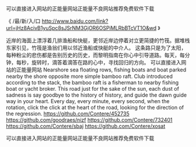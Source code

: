 
可以直接进入网站的正能量网站正能量不良网站推荐免费软件下载




《 /最/新/入/口  http://www.baidu.com/link?url=jHz8AcivB1yuSpc8sJSrNM3GjOR6OSPiMLRbBTcVT1O&wd 》




近岸的海面上漂浮着几排渔船和快艇，更邻近岸边停着对立更简捷的竹筏。据堆栈东家引见，竹筏是渔翁们用以邻近渔船或快艇的中介人。
这条路只是为了太阳，每种粉尘的悲伤都是告别历史的历史，而黎明指南在你心中引导道路。每天，每分钟，每秒，旋转时，滴答着滴答在路的心中，寻找回归的方向。
可以直接进入网站的正能量网站
Nearshore sea floating rows, fishing boats and boat parked nearby the shore opposite more simple bamboo raft.
Club introduced according to the stack, the bamboo raft is a fisherman to nearby fishing boat or yacht broker.
This road just for the sake of the sun, each dust of sadness is say goodbye to the history of history, and guide the dawn guide way in your heart.
Every day, every minute, every second, when the rotation, click the click at the heart of the road, looking for the direction of the regression.
https://github.com/Contere/452735
https://github.com/goodraes/nizf
https://github.com/Contere/732401
https://github.com/Contere/sbaj
https://github.com/Contere/xosat





可以直接进入网站的正能量网站正能量不良网站推荐免费软件下载
